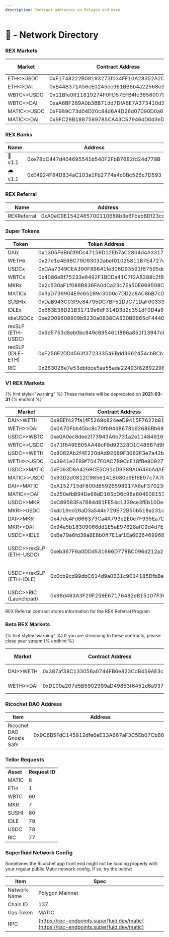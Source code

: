 ```yaml
---
description: Contract addresses on Polygon and more
---
```


# 🔗 - Network Directory

### REX Markets

| Market      | Contract Address                           | Protocol Version |
| ----------- | ------------------------------------------ | ---------------- |
| ETH<>USDC   | 0xF1748222B08193273fd34FF10A28352A2C25Adb0 | v2.0             |
| ETH<>DAI    | 0xB44B371A56cE0245ee961BB8b4a22568e3D32874 | v2.0             |
| WBTC<>USDC  | 0x11Bfe0ff11819274F0FD57EFB4fc365800792D54 | v2.0             |
| WBTC<>DAI   | 0xaA6BF289A0b3BB71dd7DfABE7A373410d37A4b70 | v2.0             |
| MATIC<>USDC | 0xF989C73d04D20c84d6A4D26d07090D0a63F021C7 | v2.0             |
| MATIC<>DAI  | 0x9FC28B1887589785CA43C57946dD0d3eD781A1eE | v2.0             |

### REX Banks

| Name          | Address                                    | Collateral  | Debt  |
| ------------- | ------------------------------------------ | ----------- | ----- |
| :shower: v1.1 | 0xe78dC447d404695541b540F2FbB7682fd24d778B | RIC         | USDCx |
| 🌧️ v1.1      | 0xE4924F84D834aC103a1Fb2774a4c0Bc526c7D593 | USDCx       | RIC   |

### REX Referral

| Name        | Address                                    |
| ----------- | ------------------------------------------ |
| REXReferral | 0xA0eC9E1542485700110688b3e6FbebBDf23cd901 |

### Super Tokens

| **Token**         | **Token Address**                          |
| ----------------- | ------------------------------------------ |
| DAIx              | 0x1305F6B6Df9Dc47159D12Eb7aC2804d4A33173c2 |
| WETHx             | 0x27e1e4E6BC79D93032abef01025811B7E4727e85 |
| USDCx             | 0xCAa7349CEA390F89641fe306D93591f87595dc1F |
| WBTCx             | 0x4086eBf75233e8492F1BCDa41C7f2A8288c2fB92 |
| MKRx              | 0x2c530aF1f088B836FA0dCa23c7Ea50E669508C4C |
| MATICx            | 0x3aD736904E9e65189c3000c7DD2c8AC8bB7cD4e3 |
| SUSHIx            | 0xDaB943C03f9e84795DC7BF51DdC71DaF0033382b |
| IDLEx             | 0xB63E38D21B31719e6dF314D3d2c351dF0D4a9162 |
| idleUSDCx         | 0xe2D09608909b9230a0B38CA530BBB65cF4440587 |
| rexSLP (ETH-USDC) | 0x9d5753d8eb0bc849c695461f866a851f13947cb3 |
| rexSLP (IDLE-ETH) | 0xF256F2DDd563f372333546Bdd3662454cbBCb22A |
| RIC               | 0x263026e7e53dbfdce5ae55ade22493f828922965 |

### V1 REX Markets

{% hint style="warning" %}
These markets will be deprecated on **2021-03-31**
{% endhint %}

| **Market**                         | **Contract Address**                       |
| ---------------------------------- | ------------------------------------------ |
| DAI>>WETH                          | 0x9BEf427fa1fF5269b824eeD9415F7622b81244f5 |
| WETH>>DAI                          | 0x0A70Fbb45bc8c70fb94d8678b92686Bb69dEA3c3 |
| USDC>>WBTC                         | 0xe0A0ec8dee2f73943A6b731a2e11484916f45D44 |
| WBTC>>USDC                         | 0x71f649EB05AA48cF8d92328D1C486B7d9fDbfF6b |
| USDC>>WETH                         | 0x8082Ab2f4E220dAd92689F3682F3e7a42b206B42 |
| WETH>>USDC                         | 0x3941e2E89f7047E0AC7B9CcE18fBe90927a32100 |
| USDC>>MATIC                        | 0xE093D8A4269CE5C91cD9389A0646bAdAB2c8D9A3 |
| MATIC>>USDC                        | 0x93D2d0812C9856141B080e9Ef6E97c7A7b342d7F |
| DAI>>MATIC                         | 0xA152715dF800dB5926598917A6eF3702308bcB7e |
| MATIC>>DAI                         | 0x250efbB94De68dD165bD6c98e804E08153Eb91c6 |
| USDC>>MKR                          | 0xC89583Fa7B84d81FE54c1339ce3fEb10De8B4C96 |
| MKR>>USDC                          | 0xdc19ed26aD3a544e729B72B50b518a231cBAD9Ab |
| DAI>>MKR                           | 0x47de4Fd666373Ca4A793e2E0e7F995Ea7D3c9A29 |
| MKR>>DAI                           | 0x94e5b18309066dd1E5aE97628afC9d4d7EB58161 |
| USDC>>IDLE                         | 0xBe79a6fd39a8E8b0ff7E1af1Ea6E264699680584 |
| <p>USDC>>rexSLP <br>(ETH-USDC)</p> | 0xeb367F6a0DDd531666D778BC096d212a235a6f78 |
| <p>USDC>>rexSLP<br>(ETH-IDLE)</p>  | 0x0cb9cd99dbC614d9a0B31c9014185DfbBe392eb5 |
| USDC>>RIC (Launchpad)              | 0x98d463A3F29F259E67176482eB15107F364c7E18 |

REX Referral contract stores information for the REX Referral Program

### Beta REX Markets

{% hint style="warning" %}
If you are streaming to these contracts, please close your stream
{% endhint %}

| Market    | Contract Address                           | Deprecated On... |
| --------- | ------------------------------------------ | ---------------- |
| DAI>>WETH | 0x387af38C133056a0744FB6e823CdB459AE3c5a1f | August 1st, 2021 |
| WETH>>DAI | 0xD100a207d5B5902999aD49853f6451d6a93771A4 | August 1st, 2021 |

### Ricochet DAO Address

| Item                     | Address                                    |
| ------------------------ | ------------------------------------------ |
| Ricochet DAO Gnosis Safe | 0x9C6B5FdC145912dfe6eE13A667aF3C5Eb07CbB89 |

### Tellor Requests

|           |                |
| --------- | -------------- |
| **Asset** | **Request ID** |
| MATIC     | 6              |
| ETH       | 1              |
| WBTC      | 60             |
| MKR       | 7              |
| SUSHI     | 80             |
| IDLE      | 79             |
| USDC      | 78             |
| RIC       | 77             |

### Superfluid Network Config

Sometimes the Ricochet app front end might not be loading properly with your regular public Matic network config. If so, try the below:

| Item         | Spec                                                                                     |
| ------------ | ---------------------------------------------------------------------------------------- |
| Network Name | Polygon Mainnet                                                                          |
| Chain ID     | 137                                                                                      |
| Gas Token    | MATIC                                                                                    |
| RPC          | [https://rpc-endpoints.superfluid.dev/matic](https://rpc-endpoints.superfluid.dev/matic) |
